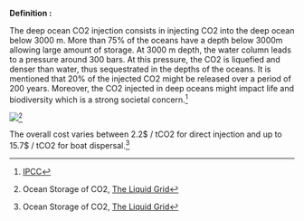 **Definition :**

The deep ocean CO2 injection consists in injecting CO2 into the deep ocean below 3000 m. More than 75% of the oceans have a depth below 3000m allowing large amount of storage. At 3000 m depth, the water column leads to a pressure around 300 bars. At this pressure, the CO2 is liquefied and denser than water, thus sequestrated in the depths of the oceans. It is mentioned that 20% of the injected CO2 might be released over a period of 200 years. Moreover, the CO2 injected in deep oceans might impact life and biodiversity which is a strong societal concern.[^1]

![](Deep_Ocean_CO2_Injection.PNG)[^2]

The overall cost varies between 2.2$ / tCO2 for direct injection and up to 15.7$ / tCO2 for boat dispersal.[^3]



[^1]: [IPCC](https://www.ipcc.ch/site/assets/uploads/2018/03/srccs_chapter6-1.pdf)

[^2]: Ocean Storage of CO2, [The Liquid Grid](http://theliquidgrid.com/2018/07/22/ocean-storage-of-co2)

[^3]: Ocean Storage of CO2, [The Liquid Grid](https://www.ipcc.ch/site/assets/uploads/2018/03/srccs_chapter6-1.pdf)